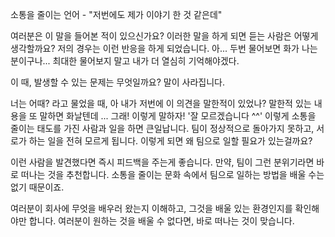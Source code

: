 소통을 줄이는 언어 - "저번에도 제가 이야기 한 것 같은데"

여러분은 이 말을 들어본 적이 있으신가요? 이러한 말을 하게 되면 듣는 사람은 어떻게 생각할까요?
저의 경우는 이런 반응을 하게 되었습니다. 아... 두번 물어보면 화가 나는 분이구나... 최대한 물어보지 말고 내가 더 열심히 기억해야겠다.

이 때, 발생할 수 있는 문제는 무엇일까요? 말이 사라집니다.

너는 어때? 라고 물었을 때, 아 내가 저번에 이 의견을 말한적이 있었나? 말한적 있는 내용을 또 말하면 화날텐데 ... 그래! 이렇게 말하자! '잘 모르겠습니다 ^^'
이렇게 소통을 줄이는 태도를 가진 사람과 일을 하면 큰일납니다.
팀이 정상적으로 돌아가지 못하고, 서로가 하는 일을 전혀 모르게 됩니다. 
이렇게 되면 왜 팀으로 일할 필요가 있는걸까요?

이런 사람을 발견했다면 즉시 피드백을 주는게 좋습니다. 만약, 팀이 그런 분위기라면 바로 떠나는 것을 추천합니다.
소통을 줄이는 문화 속에서 팀으로 일하는 방법을 배울 수는 없기 때문이죠.

여러분이 회사에 무엇을 배우러 왔는지 이해하고, 그것을 배울 있는 환경인지를 확인해야만 합니다.
여러분이 원하는 것을 배울 수 없다면, 바로 떠나는 것이 맞습니다.
